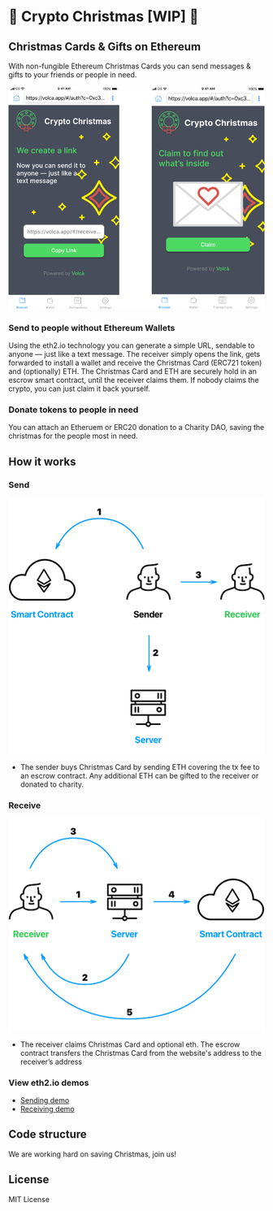 # 🎁 Crypto Christmas [WIP] 🎺


## Christmas Cards & Gifts on Ethereum

With non-fungible Ethereum Christmas Cards you can send messages & gifts to your friends or people in need. 

![Send](/public/Xmas.png)

### Send to people without Ethereum Wallets

Using the eth2.io technology you can generate a simple URL, sendable to anyone — just like a text message. 
The receiver simply opens the link, gets forwarded to install a wallet and receive the Christmas Card (ERC721 token) and (optionally) ETH. The Christmas Card and ETH are securely hold in an escrow smart contract, until the receiver claims them. If nobody claims the crypto, you can just claim it back yourself.

### Donate tokens to people in need

You can attach an Etheruem or ERC20 donation to a Charity DAO, saving the christmas for the people most in need.

## How it works

### Send



![Send](/public/eth2phone_send.png)

- The sender buys Christmas Card by sending ETH covering the tx fee to an escrow contract. Any additional ETH can be gifted to the receiver or donated to charity.


### Receive
![Receive](/public/eth2phone_receive.png)

- The receiver claims Christmas Card and optional eth. The escrow contract transfers the Christmas Card from the website's address to the receiver’s address

### View eth2.io demos
* [Sending demo](https://www.youtube.com/watch?v=FeqQyFrmptA)
* [Receiving demo](https://www.youtube.com/watch?v=qp3kkXKIHP8)

## Code structure

We are working hard on saving Christmas, join us!

## License

MIT License
